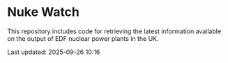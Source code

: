 # Nuke Watch

This repository includes code for retrieving the latest information available on the output of EDF nuclear power plants in the UK.

Last updated: 2025-09-26 10:16